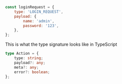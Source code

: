 ```js
const loginRequest = {
    type: 'LOGIN_REQUEST',
    payload: {
        name: 'admin',
        password: '123',
    },
};
```

This is what the type signature looks like in TypeScript

```ts
type Action = {
    type: string;
    payload?: any;
    meta?: any;
    error?: boolean;
};
```